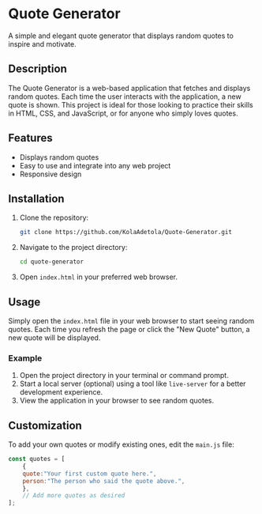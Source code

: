 # Quote Generator

A simple and elegant quote generator that displays random quotes to inspire and motivate.

## Description

The Quote Generator is a web-based application that fetches and displays random quotes. Each time the user interacts with the application, a new quote is shown. This project is ideal for those looking to practice their skills in HTML, CSS, and JavaScript, or for anyone who simply loves quotes.

## Features

- Displays random quotes
- Easy to use and integrate into any web project
- Responsive design

## Installation

1. Clone the repository:

    ```bash
    git clone https://github.com/KolaAdetola/Quote-Generator.git
    ```

2. Navigate to the project directory:

    ```bash
    cd quote-generator
    ```

3. Open `index.html` in your preferred web browser.

## Usage

Simply open the `index.html` file in your web browser to start seeing random quotes. Each time you refresh the page or click the "New Quote" button, a new quote will be displayed.

### Example

1. Open the project directory in your terminal or command prompt.
2. Start a local server (optional) using a tool like `live-server` for a better development experience.
3. View the application in your browser to see random quotes.

## Customization

To add your own quotes or modify existing ones, edit the `main.js` file:

```javascript
const quotes = [
    {
    quote:"Your first custom quote here.",
    person:"The person who said the quote above.",
    },
    // Add more quotes as desired
];
